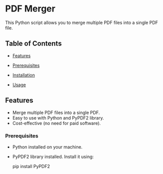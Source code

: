 # PDF Merger

This Python script allows you to merge multiple PDF files into a single PDF file.

## Table of Contents

- [Features](#features)
  
- [Prerequisites](#prerequisites)
- [Installation](#installation)
- [Usage](#usage)

## Features

- Merge multiple PDF files into a single PDF.
- Easy to use with Python and PyPDF2 library.
- Cost-effective (no need for paid software).

### Prerequisites

- Python installed on your machine.
- PyPDF2 library installed. Install it using:

  pip install PyPDF2

